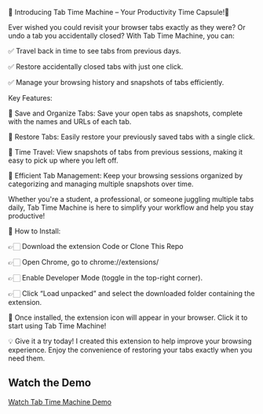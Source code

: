 🚀 Introducing Tab Time Machine – Your Productivity Time Capsule!👑


Ever wished you could revisit your browser tabs exactly as they were? Or undo a tab you accidentally closed? With Tab Time Machine, you can:

✅ Travel back in time to see tabs from previous days.

✅ Restore accidentally closed tabs with just one click.

✅ Manage your browsing history and snapshots of tabs efficiently.


Key Features:

👑 Save and Organize Tabs: Save your open tabs as snapshots, complete with the names and URLs of each tab.

👑 Restore Tabs: Easily restore your previously saved tabs with a single click.

👑 Time Travel: View snapshots of tabs from previous sessions, making it easy to pick up where you left off.

👑 Efficient Tab Management: Keep your browsing sessions organized by categorizing and managing multiple snapshots over time.



Whether you're a student, a professional, or someone juggling multiple tabs daily, Tab Time Machine is here to simplify your workflow and help you stay productive!



🔧 How to Install:

👉🏻 Download the extension Code or Clone This Repo

👉🏻 Open Chrome, go to  chrome://extensions/

👉🏻 Enable Developer Mode (toggle in the top-right corner).

👉🏻 Click “Load unpacked” and select the downloaded folder containing the extension.



👑 Once installed, the extension icon will appear in your browser. Click it to start using Tab Time Machine!

💡 Give it a try today! I created this extension to help improve your browsing experience. Enjoy the convenience of restoring your tabs exactly when you need them.


## Watch the Demo

[Watch Tab Time Machine Demo](./Tab%20Time%20Machine/DEMO-Tab%20Time%20Machine.mp4)
